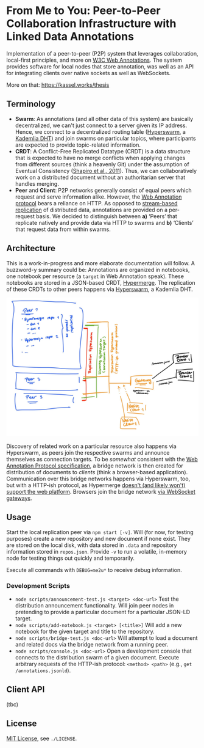# From Me to You: Peer-to-Peer Collaboration Infrastructure with Linked Data Annotations

Implementation of a peer-to-peer (P2P) system that leverages collaboration, local-first principles, and more on [W3C Web Annotations](https://www.w3.org/TR/annotation-model/). The system provides software for local nodes that store annotation, was well as an API for integrating clients over native sockets as well as WebSockets.

More on that: https://kassel.works/thesis

## Terminology

- **Swarm**: As annotations (and all other data of this system) are basically decentralized, we can't just connect to a server given its IP address. Hence, we connect to a decentralized routing table ([Hyperswarm](https://github.com/hyperswarm/hyperswarm), a [Kademlia DHT](https://en.wikipedia.org/wiki/Kademlia)) and join swarms on particular topics, where participants are expected to provide topic-related information.
- **CRDT**: A Conflict-Free Replicated Datatype (CRDT) is a data structure that is expected to have no merge conflicts when applying changes from different sources (think a heavenly Git) under the assumption of Eventual Consistency ([Shapiro et al., 2011](https://hal.inria.fr/hal-00932836/file/CRDTs_SSS-2011.pdf)). Thus, we can collaboratively work on a distributed document without an authoritarian server that handles merging.
- **Peer** and **Client**: P2P networks generally consist of equal peers which request and serve information alike. However, the [Web Annotation protocol](https://www.w3.org/TR/annotation-protocol/) bears a reliance on HTTP. As opposed to [stream-based replication](https://github.com/mafintosh/hyperdb/issues/153) of distributed data, annotations are provided on a per-request basis. We decided to distinguish between **a)** ‘Peers’ that replicate natively and provide data via HTTP to swarms and **b)** ‘Clients’ that request data from within swarms.

## Architecture

This is a work-in-progress and more elaborate documentation will follow. A buzzword-y summary could be: Annotations are organized in notebooks, one notebook per resource (a `target` in Web Annotation speak). These notebooks are stored in a JSON-based CRDT, [Hypermerge](https://github.com/automerge/hypermerge). The replication of these CRDTs to other peers happens via [Hyperswarm](https://github.com/hyperswarm/hyperswarm), a Kademlia DHT.

![From Me to You Architecture](/architecture.jpg)

Discovery of related work on a particular resource also happens via Hyperswarm, as peers join the respective swarms and announce themselves as connection targets. To be _somewhat_ consistent with the [Web Annotation Protocol specification](https://www.w3.org/TR/annotation-protocol/), a bridge network is then created for distribution of documents to _clients_ (think a browser-based application). Communication over this bridge networks happens via Hyperswarm, too, but with a HTTP-ish protocol, as Hypermerge [doesn't (and likely won't) support the web platform](https://github.com/automerge/hypermerge/issues/3). Browsers join the bridge network [via WebSocket gateways](https://github.com/falafeljan/hyperswarm-ws).

## Usage

Start the local replication peer via `npm start [-v]`. Will (for now, for testing purposes) create a new repository and new document if none exist. They are stored on the local disk, with data stored in `.data` and repository information stored in `repos.json`. Provide `-v` to run a volatile, in-memory node for testing things out quickly and temporarily.

Execute all commands with `DEBUG=me2u*` to receive debug information.

### Development Scripts

- `node scripts/announcement-test.js <target> <doc-url>` Test the distribution announcement functionality. Will join peer nodes in pretending to provide a particular document for a particular JSON-LD target.
- `node scripts/add-notebook.js <target> [<title>]` Will add a new notebook for the given target and title to the repository.
- `node scripts/bridge-test.js <doc-url>` Will attempt to load a document and related docs via the bridge network from a running peer.
- `node scripts/console.js <doc-url>` Open a development console that connects to the distribution swarm of a given document. Execute arbitrary requests of the HTTP-ish protocol: `<method> <path>` (e.g., `get /annotations.jsonld`).

## Client API

(tbc)

## License

[MIT License](/LICENSE), see `./LICENSE`.
